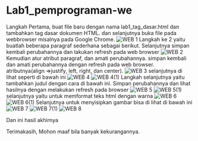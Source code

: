# Lab1_pemprograman-we
Langkah Pertama, buat file baru dengan nama lab1_tag_dasar.html dan tambahkan tag dasar dokumen HTML. dan selanjutnya buka file pada webbrowser misalnya pada Google Chrome. 
![WEB 1](https://user-images.githubusercontent.com/56400200/113503952-45c67d80-955f-11eb-8c4c-3057f6262fcf.PNG)
Langkah ke 2 yaitu buatlah beberapa paragraf sederhana sebagai berikut. Selanjutnya simpan kembali perubahannya dan lakukan refresh pada web browser
![WEB 2](https://user-images.githubusercontent.com/56400200/113561017-29dddd00-962e-11eb-9d2d-a003377c580d.PNG)
Kemudian atur atribut paragraf, dan amati perubahannya. simpan kembali dan amati perubahannya dengan refresh pada web browser. atributnya(align =>justify, left, right, dan center).
![WEB 3](https://user-images.githubusercontent.com/56400200/113562934-2566f380-9631-11eb-9e7b-c8d9e0b6bf01.PNG)
selanjutnya di lihat seperti di bawah ini
![WEB 4](https://user-images.githubusercontent.com/56400200/113563586-251b2800-9632-11eb-9cbc-8711379c0a08.PNG)
![WEB 4(1)](https://user-images.githubusercontent.com/56400200/113563967-c6a27980-9632-11eb-8cae-c535ab9b28f5.PNG)
Langkah selanjutnya yaitu tambahkan judul dengan cara di bawah ini. Simpan perubahannya dan lihat hasilnya dengan melakukan refresh pada browser
![WEB 5](https://user-images.githubusercontent.com/56400200/113564344-6d871580-9633-11eb-834f-4ed87bc0a786.PNG)
![WEB 5(1)](https://user-images.githubusercontent.com/56400200/113564711-028a0e80-9634-11eb-8a85-00f072721665.PNG)
selanjutnya yaitu untuk memformat teks html dengan warna
![WEB 6](https://user-images.githubusercontent.com/56400200/113565084-a07dd900-9634-11eb-91f5-1dfa80bcda58.PNG)
![WEB 6(1)](https://user-images.githubusercontent.com/56400200/113565247-e89cfb80-9634-11eb-8217-596c567d9eff.PNG)
Selanjutnya untuk menyisipkan gambar bisa di lihat di bawah ini
![WEB 7](https://user-images.githubusercontent.com/56400200/113565393-21d56b80-9635-11eb-9782-3952cdfb586f.PNG)
![WEB 7(1)](https://user-images.githubusercontent.com/56400200/113565631-7678e680-9635-11eb-8c19-39e58c375915.PNG)
![WEB 8](https://user-images.githubusercontent.com/56400200/113565833-db344100-9635-11eb-8ecf-6ed62f0dc347.PNG)

Dan ini hasil akhirnya


Terimakasih, Mohon maaf bila banyak kekurangannya.
